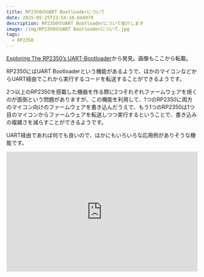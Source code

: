 ```yaml
---
title: RP2350のUART Bootloaderについて
date: 2025-05-25T23:54:16.644979
description: RP2350のUART Bootloaderについて紹介します
image: /img/RP2350のUART Bootloaderについて.jpg
tags:
  - RP2350
---
```

[Exploring The RP2350’s UART-Bootloader](https://hackaday.com/2025/05/11/exploring-the-rp2350s-uart-bootloader/)から発見。画像もここから転載。

RP2350にはUART Bootloaderという機能があるようで、ほかのマイコンなどからUART経由でこれから実行するコードを転送することができるようです。

2つ以上のRP2350を搭載した機器を作る際に2つそれぞれファームウェアを焼くのが面倒という問題がありますが、この機能を利用して、1つのRP2350に両方のマイコン向けのファームウェアを書き込んだうえで、もう1つのRP2350は1つ目のマイコンからファームウェアを転送しつつ実行するということで、書き込みの複雑さを減らすことができるようです。

UART経由であれば何でも良いので、ほかにもいろいろな応用例がありそうな機能です。


<iframe width="100%" height="315" src="https://www.youtube.com/embed/eno0hiFSr18" title="YouTube video player" frameborder="0" allow="accelerometer; autoplay; clipboard-write; encrypted-media; gyroscope; picture-in-picture" allowfullscreen></iframe>



